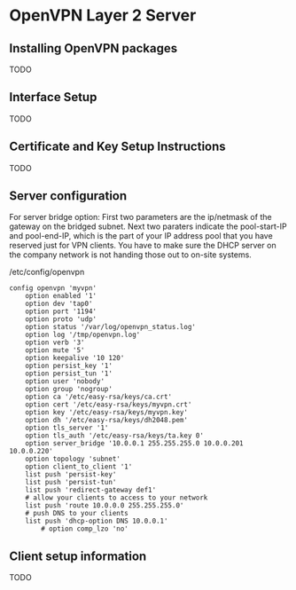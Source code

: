 # OpenVPN Layer 2 Server

## Installing OpenVPN packages

TODO

## Interface Setup

TODO

## Certificate and Key Setup Instructions

TODO

## Server configuration

For server bridge option: First two parameters are the ip/netmask of
the gateway on the bridged subnet. Next two paraters indicate the
pool-start-IP and pool-end-IP, which is the part of your IP address
pool that you have reserved just for VPN clients. You have to make
sure the DHCP server on the company network is not handing those out
to on-site systems.

/etc/config/openvpn
```
config openvpn 'myvpn'
	option enabled '1'
	option dev 'tap0'
	option port '1194'
	option proto 'udp'
	option status '/var/log/openvpn_status.log'
	option log '/tmp/openvpn.log'
	option verb '3'
	option mute '5'
	option keepalive '10 120'
	option persist_key '1'
	option persist_tun '1'
	option user 'nobody'
	option group 'nogroup'
	option ca '/etc/easy-rsa/keys/ca.crt'
	option cert '/etc/easy-rsa/keys/myvpn.crt'
	option key '/etc/easy-rsa/keys/myvpn.key'
	option dh '/etc/easy-rsa/keys/dh2048.pem'
	option tls_server '1'
	option tls_auth '/etc/easy-rsa/keys/ta.key 0'
	option server_bridge '10.0.0.1 255.255.255.0 10.0.0.201 10.0.0.220'
	option topology 'subnet'
	option client_to_client '1'
	list push 'persist-key'
	list push 'persist-tun'
	list push 'redirect-gateway def1'
	# allow your clients to access to your network
	list push 'route 10.0.0.0 255.255.255.0'
	# push DNS to your clients
	list push 'dhcp-option DNS 10.0.0.1'
        # option comp_lzo 'no'
```

## Client setup information

TODO
